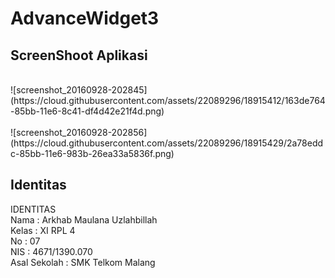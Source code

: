 # AdvanceWidget3
<h2> ScreenShoot Aplikasi </h2> <br>
![screenshot_20160928-202845](https://cloud.githubusercontent.com/assets/22089296/18915412/163de764-85bb-11e6-8c41-df4d42e21f4d.png) <br> <br>
![screenshot_20160928-202856](https://cloud.githubusercontent.com/assets/22089296/18915429/2a78eddc-85bb-11e6-983b-26ea33a5836f.png) <br>
<h2> Identitas </h2>
IDENTITAS <br>
Nama : Arkhab Maulana Uzlahbillah <br> 
Kelas : XI RPL 4 <br>
No : 07 <br>
NIS : 4671/1390.070 <br>
Asal Sekolah : SMK Telkom Malang <br>
